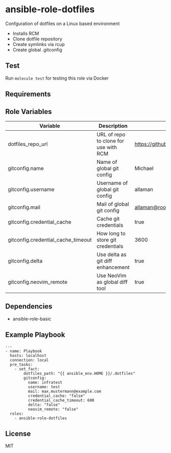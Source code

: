 # ansible-role-dotfiles

Confguration of dotfiles on a Linux based environment

- Installs RCM
- Clone dotfile repository
- Create symlinks via rcup
- Create global .gitconfig

## Test

Run `molecule test` for testing this role via Docker

## Requirements

## Role Variables

| Variable                           | Description                           | default                                 |
| ---------------------------------- | ------------------------------------- | --------------------------------------- |
| dotfiles_repo_url                  | URL of repo to clone for use with RCM | https://github.com/Allaman/dotfiles.git |
| gitconfig.name                     | Name of global git config             | Michael                                 |
| gitconfig.username                 | Username of global git config         | allaman                                 |
| gitconfig.mail                     | Mail of global git config             | allaman@rootknecht.net                  |
| gitconfig.credential_cache         | Cache git credentials                 | true                                    |
| gitconfig.credential_cache_timeout | How long to store git credentials     | 3600                                    |
| gitconfig.delta                    | Use delta as git diff enhancement     | true                                    |
| gitconfig.neovim_remote            | Use NeoVim as global diff tool        | true                                    |

## Dependencies

- ansible-role-basic

## Example Playbook

```
---
- name: Playbook
  hosts: localhost
  connection: local
  pre_tasks:
    - set_fact:
        dotfiles_path: "{{ ansible_env.HOME }}/.dotfiles"
        gitconfig:
          name: infratest
          username: test
          mail: max.mustermann@example.com
          credential_cache: "false"
          credential_cache_timeout: 600
          delta: "false"
          neovim_remote: "false"
  roles:
    - ansible-role-dotfiles
```

## License

MIT
